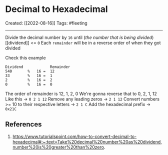 

# Decimal to Hexadecimal
Created:  [[2022-08-16]]
Tags: #fleeting 

---
Divide the decimal number by `16` until (*the number that is being divided*) [[dividend]] <= `0`
Each `remainder` will be in a reverse order of when they got divided


Check this example
```
Dividend            Remainder
540       %   16 =  12
33        %   16 =  1
2         %   16 =  2
0         %   16 =  0
```
The order of remainder is 12, 1, 2, 0
We're gonna reverse that to 0, 2, 1, 12
Like this -> `0 2 1 12`
Remove any leading zeros -> `2 1 12`
Convert numbers >= 10 to their respective letters -> `2 1 C`
Add the hexadecimal prefix -> `0x21C`











## References
1. https://www.tutorialspoint.com/how-to-convert-decimal-to-hexadecimal#:~:text=Take%20decimal%20number%20as%20dividend,number%20is%20greater%20than%20zero.